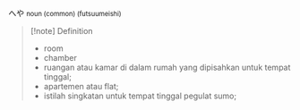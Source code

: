 へや
<small>noun (common) (futsuumeishi)
</small>
>[!note] Definition
>- room
>- chamber
>- ruangan atau kamar di dalam rumah yang dipisahkan untuk tempat tinggal;  
>- apartemen atau flat;  
>- istilah singkatan untuk tempat tinggal pegulat sumo;